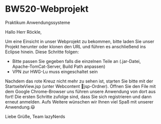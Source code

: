 # BW520-Webprojekt
Praktikum Anwendungssysteme


Hallo Herr Röckle,

Um eine Einsicht in unser Webprojekt zu bekommen, bitte laden Sie unser Projekt herunter oder klonen den URL und führen es anschließend ins Eclipse hinein.
Diese Schritte folgen:

- Bitte passen Sie gegeben falls die einzelnen Teile an (.jar-Datei, Apache-TomCat-Server, Build Path anpassen)
- VPN zur HWG-Lu muss eingeschaltet sein

Nachdem das rote Kreuz nicht mehr zu sehen ist, starten Sie bitte mit der StartseiteView.jsp (unter Webcontent jsp-Ordner).
Öffnen Sie den File mit dem Google Chrome-Browser uns führen unsere Anwendung von dort aus fort!
Die ersten Schritte zufolge sind, dass Sie sich registrieren und dann erneut anmelden. Aufs Weitere wünschen wir Ihnen viel Spaß mit unserer Anwendung.😃



Liebe Grüße,
Team lazyNerds 
